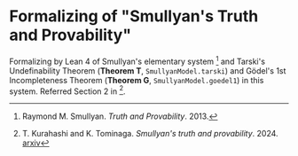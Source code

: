 # Formalizing of "Smullyan's Truth and Provability"

Formalizing by Lean 4 of Smullyan's elementary system [^smullyan] and Tarski's Undefinability Theorem (**Theorem T**, `SmullyanModel.tarski`) and Gödel's 1st Incompleteness Theorem (**Theorem G**, `SmullyanModel.goedel1`) in this system. Referred Section 2 in [^kurahashi_tominaga].

[^smullyan]: Raymond M. Smullyan. _Truth and Provability_. 2013.
[^kurahashi_tominaga]: T. Kurahashi and K. Tominaga. _Smullyan's truth and provability_. 2024. [arxiv](https://arxiv.org/abs/2410.17895)